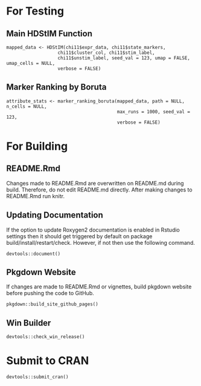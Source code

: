 # For Testing
## Main HDStIM Function
```
mapped_data <- HDStIM(chi11$expr_data, chi11$state_markers,
                   chi11$cluster_col, chi11$stim_label,
                   chi11$unstim_label, seed_val = 123, umap = FALSE, umap_cells = NULL,
                   verbose = FALSE)
```
## Marker Ranking by Boruta
```
attribute_stats <- marker_ranking_boruta(mapped_data, path = NULL, n_cells = NULL,
                                         max_runs = 1000, seed_val = 123,
                                         verbose = FALSE)
```

# For Building
## README.Rmd
Changes made to README.Rmd are overwritten on README.md during build. Therefore, do not edit README.md directly. After making changes to README.Rmd run knitr.

## Updating Documentation
If the option to update Roxygen2 documentation is enabled in Rstudio settings then it should get triggered by default on package build/install/restart/check. However, if not then use the following command.

`devtools::document()`

## Pkgdown Website
If changes are made to README.Rmd or vignettes, build pkgdown website before pushing the code to GitHub.

`pkgdown::build_site_github_pages()`

## Win Builder 
```
devtools::check_win_release()
```

# Submit to CRAN
```
devtools::submit_cran()
```
